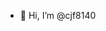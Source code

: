- 👋 Hi, I’m @cjf8140

<!---
cjf8140/cjf8140 is a ✨ special ✨ repository because its `README.md` (this file) appears on your GitHub profile.
You can click the Preview link to take a look at your changes.
--->
